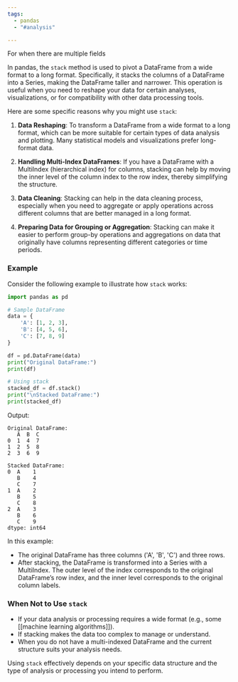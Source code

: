 ```yaml
---
tags:
  - pandas
  - "#analysis"

---
```

For when there are multiple fields

In pandas, the `stack` method is used to pivot a DataFrame from a wide format to a long format. Specifically, it stacks the columns of a DataFrame into a Series, making the DataFrame taller and narrower. This operation is useful when you need to reshape your data for certain analyses, visualizations, or for compatibility with other data processing tools.

Here are some specific reasons why you might use `stack`:

1. **Data Reshaping**: To transform a DataFrame from a wide format to a long format, which can be more suitable for certain types of data analysis and plotting. Many statistical models and visualizations prefer long-format data.

2. **Handling Multi-Index DataFrames**: If you have a DataFrame with a MultiIndex (hierarchical index) for columns, stacking can help by moving the inner level of the column index to the row index, thereby simplifying the structure.

3. **Data Cleaning**: Stacking can help in the data cleaning process, especially when you need to aggregate or apply operations across different columns that are better managed in a long format.

4. **Preparing Data for Grouping or Aggregation**: Stacking can make it easier to perform group-by operations and aggregations on data that originally have columns representing different categories or time periods.

### Example

Consider the following example to illustrate how `stack` works:

```python
import pandas as pd

# Sample DataFrame
data = {
    'A': [1, 2, 3],
    'B': [4, 5, 6],
    'C': [7, 8, 9]
}

df = pd.DataFrame(data)
print("Original DataFrame:")
print(df)

# Using stack
stacked_df = df.stack()
print("\nStacked DataFrame:")
print(stacked_df)
```

Output:
```
Original DataFrame:
   A  B  C
0  1  4  7
1  2  5  8
2  3  6  9

Stacked DataFrame:
0  A    1
   B    4
   C    7
1  A    2
   B    5
   C    8
2  A    3
   B    6
   C    9
dtype: int64
```

In this example:

- The original DataFrame has three columns ('A', 'B', 'C') and three rows.
- After stacking, the DataFrame is transformed into a Series with a MultiIndex. The outer level of the index corresponds to the original DataFrame’s row index, and the inner level corresponds to the original column labels.

### When Not to Use `stack`

- If your data analysis or processing requires a wide format (e.g., some [[machine learning algorithms]]).
- If stacking makes the data too complex to manage or understand.
- When you do not have a multi-indexed DataFrame and the current structure suits your analysis needs.

Using `stack` effectively depends on your specific data structure and the type of analysis or processing you intend to perform.